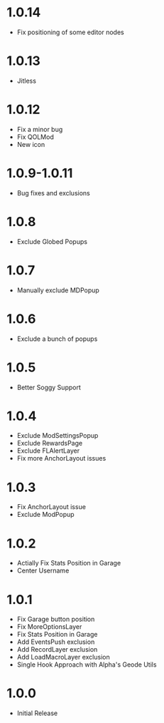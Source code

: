 # 1.0.14
- Fix positioning of some editor nodes

# 1.0.13
- Jitless

# 1.0.12
- Fix a minor bug
- Fix QOLMod
- New icon

# 1.0.9-1.0.11
- Bug fixes and exclusions

# 1.0.8
- Exclude Globed Popups

# 1.0.7
- Manually exclude MDPopup

# 1.0.6
- Exclude a bunch of popups

# 1.0.5
- Better Soggy Support

# 1.0.4
- Exclude ModSettingsPopup
- Exclude RewardsPage
- Exclude FLAlertLayer
- Fix more AnchorLayout issues

# 1.0.3
- Fix AnchorLayout issue
- Exclude ModPopup

# 1.0.2
- Actially Fix Stats Position in Garage
- Center Username

# 1.0.1
- Fix Garage button position
- Fix MoreOptionsLayer
- Fix Stats Position in Garage
- Add EventsPush exclusion
- Add RecordLayer exclusion
- Add LoadMacroLayer exclusion
- Single Hook Approach with Alpha's Geode Utils

# 1.0.0
- Initial Release
